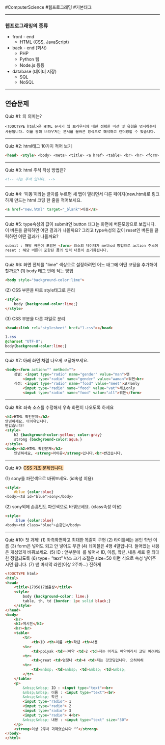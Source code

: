 #ComputerScience #웹프로그래밍 #기본태그 

---
### 웹프로그래밍의 종류
- front - end
	- HTML (CSS, JavaScript)
- back - end (회사)
	- PHP
	- Python 웹
	- Node.js 등등
- database (데이터 저장)
	- SQL
	- NoSQL

---

## 연습문제

Quiz #1: <!DOCTYPE html>의 의미는?

```
<!DOCTYPE html>은 HTML 문서가 웹 브라우저에 대한 정확한 버전 및 유형을 명시하는데 사용됩니다. 이를 통해 브라우저는 문서를 올바른 방식으로 해석하고 렌더링할 수 있습니다.
```

---

Quiz #2: html태그 10가지 적어 보기

```html
<head> <style> <body> <meta> <title> <a href> <table> <br> <hr> <form>
```

---

Quiz #3: html 주석 작성 방법은?

```html
<!-- 나는 주석 입니다. -->
```

---

Quiz #4: ‘이동’이라는 글자를 누르면 새 탭이 열리면서 다른 페이지(new.html)로 링크하게 만드는 html 코딩 한 줄을 적어보세요.

```html
<a href="new.html" target="_blank">이동</a>
```

---

Quiz #5: type속성의 값이 submit인 button 태그는 화면에 버튼모양으로 보입니다. 이 버튼을 클릭하면 어떤 결과가 나올까요? 그리고 type속성의 값이 reset인 버튼을 클릭하면 어떤 결과가 나올까요?

```html
submit : 해당 버튼이 포함된 <form> 요소의 데이터가 method 방법으로 action 주소에 제출됩니다.
reset : 해당 버튼이 포함된 폼의 입력 내용이 초기화됩니다.
```

---

Quiz #6: 화면 전체를 "lime" 색상으로 설정하려면 어느 태그에 어떤 코딩을 추가해야 할까요?
(1) body 태그 안에 적는 방법

```html
<body style="background-color:lime">
```

(2) CSS 부분을 따로 style태그로 분리

```html
<style>
    body {background-color:lime;}
</style>
```

(3) CSS 부분을 다른 파일로 분리

```html
<head><link rel="stylesheet" href="1.css"></head>
```

```css
1.css
@charset "UTF-8";
body{background-color:lime;}
```

---

Quiz #7: 아래 화면 처럼 나오게 코딩해보세요.

```html
<body><form action="" method="">
    성별: <input type="radio" name="gender" value="man">맨
        <input type="radio" name="gender" value="waman">워먼<br>
    식성: <input type="radio" name="food" value="meet">고기only
        <input type="radio" name="food" value="vat">채소only
        <input type="radio" name="food" value="all">뭐든</form>
```

---

Quiz #8: 좌측 소스를 수정해서 우측 화면이 나오도록 하세요

```html
<h2>HTML 확인문제</h2>
안녕하세요, 아이유입니다.
반값습니다!
<style>
    h2 {background-color:yellow; color:gray}
    strong {background-color:aqua;}
</style>
<body><h2>HTML 확인문제</h2>
    안녕하세요, <strong>아이유</strong>입니다.<br>반갑습니다.
```

---

Quiz #9: <mark style="background: #FFB86CA6;">CSS 기초 문제입니다.</mark>

(1) sony를 파란색으로 바꿔보세요. (id속성 이용)
```html
<style>
	#blue {color:blue}
<body><td id="blue">sony</body>
```
(2) sony외에 손흥민도 파란색으로 바꿔보세요. (class속성 이용)
```html
<style>
	.blue {color:blue}
<body><td class="blue">손흥민</body>
```

---

Quiz #10: 첫 과제!
	(1) 좌측화면하고 최대한 똑같이 구현
	(2) 타이틀에는 본인 학번 이름 
	(3) form은 넣어도 되고 안 넣어도 무관 
	(4) 테이블은 4행 4열입니다. 들어있는 내용은 개성있게 바꿔보세요.
	(5) ID : 앞부분에  를 넣어서 ID, 이름, 학년, 내용 세로 줄 최대한 정렬되도록
	(6) type= ”text” 박스 크기 조절은 size=50 이런 식으로 속성 넣어주시면 됩니다. 
	(7) 맨 마지막 라인(이상 2주차...) 진하게
	
```html
<!DOCTYPE html>
<html>
<head>
    <title>1705817엄윤상</title>
    <style>
        body {background-color: lime;}
        table, th, td {border: 1px solid black;}
    </style>
</head>
<body>
    <hr>
    <h2>게시판</h2>
    <hr><br>
    <table>
        <tr>
            <th>ID <th>이름 <th>학년 <th>내용
        <tr>
            <td>ppiyak <td>나삐약 <td>2 <td>저는 아직도 삐약이라서 코딩 어려워요
        <tr>
            <td>great <td>엄청나 <td>4 <td>저는 갓코딩입니다. 으허허허
        <tr>
            <td>&nbsp; <td>&nbsp; <td>&nbsp; <td>&nbsp;
        </tr>
    </table>
    <p>
        &nbsp;&nbsp; ID : <input type="text"><br>
        &nbsp;&nbsp; 이름 : <input type="text"><br>
        &nbsp;&nbsp; 학년 :
        <input type="radio"> 1
        <input type="radio"> 2
        <input type="radio"> 3
        <input type="radio"> 4<br>
        &nbsp;&nbsp; 내용 : <input type="text" size="50">
    </p>
    <strong>이상 2주차 과제였습니다 ^^</strong>
</body>
</html>
```